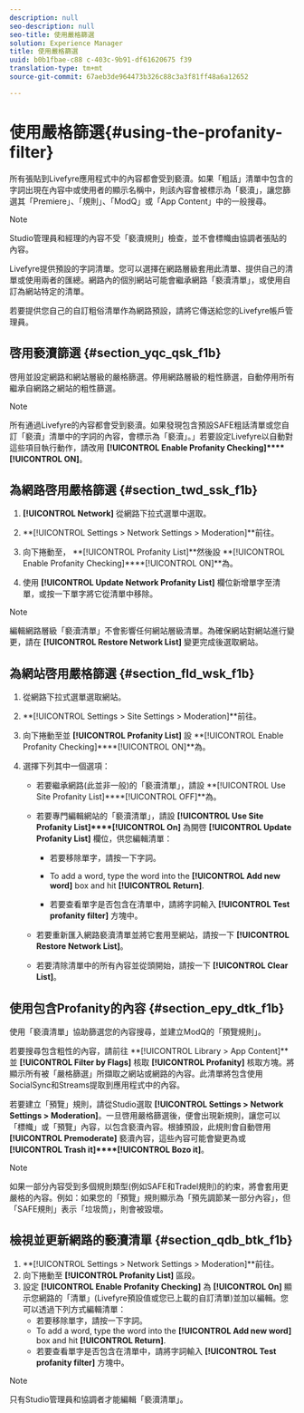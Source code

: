```yaml
---
description: null
seo-description: null
seo-title: 使用嚴格篩選
solution: Experience Manager
title: 使用嚴格篩選
uuid: b0b1fbae-c88 c-403c-9b91-df61620675 f39
translation-type: tm+mt
source-git-commit: 67aeb3de964473b326c88c3a3f81ff48a6a12652

---
```



# 使用嚴格篩選{#using-the-profanity-filter}

所有張貼到Livefyre應用程式中的內容都會受到褻瀆。如果「粗話」清單中包含的字詞出現在內容中或使用者的顯示名稱中，則該內容會被標示為「褻瀆」，讓您篩選其「Premiere」、「規則」、「ModQ」或「App Content」中的一般搜尋。

>[!NOTE]
>
>Studio管理員和經理的內容不受「褻瀆規則」檢查，並不會標幟由協調者張貼的內容。

Livefyre提供預設的字詞清單。您可以選擇在網路層級套用此清單、提供自己的清單或使用兩者的匯總。網路內的個別網站可能會繼承網路「褻瀆清單」，或使用自訂為網站特定的清單。

若要提供您自己的自訂粗俗清單作為網路預設，請將它傳送給您的Livefyre帳戶管理員。

## 啓用褻瀆篩選 {#section_yqc_qsk_f1b}

啓用並設定網路和網站層級的嚴格篩選。停用網路層級的粗性篩選，自動停用所有繼承自網路之網站的粗性篩選。

>[!NOTE]
>
>所有通過Livefyre的內容都會受到褻瀆。如果發現包含預設SAFE粗話清單或您自訂「褻瀆」清單中的字詞的內容，會標示為「褻瀆」。」若要設定Livefyre以自動對這些項目執行動作，請改用 **[!UICONTROL Enable Profanity Checking]****[!UICONTROL ON]**。

## 為網路啓用嚴格篩選 {#section_twd_ssk_f1b}

1. **[!UICONTROL Network]** 從網路下拉式選單中選取。
1. **[!UICONTROL Settings > Network Settings > Moderation]**前往。
1. 向下捲動至， **[!UICONTROL Profanity List]**然後設 **[!UICONTROL Enable Profanity Checking]****[!UICONTROL ON]**為。

1. 使用 **[!UICONTROL Update Network Profanity List]** 欄位新增單字至清單，或按一下單字將它從清單中移除。

>[!NOTE]
>
>編輯網路層級「褻瀆清單」不會影響任何網站層級清單。為確保網站對網站進行變更，請在 **[!UICONTROL Restore Network List]** 變更完成後選取網站。

## 為網站啓用嚴格篩選 {#section_fld_wsk_f1b}

1. 從網路下拉式選單選取網站。
1. **[!UICONTROL Settings > Site Settings > Moderation]**前往。
1. 向下捲動至並 **[!UICONTROL Profanity List]** 設 **[!UICONTROL Enable Profanity Checking]****[!UICONTROL ON]**為。

1. 選擇下列其中一個選項：

   * 若要繼承網路(此並非一般)的「褻瀆清單」，請設 **[!UICONTROL Use Site Profanity List]****[!UICONTROL OFF]**為。

   * 若要專門編輯網站的「褻瀆清單」，請設 **[!UICONTROL Use Site Profanity List]****[!UICONTROL On]** 為開啓 **[!UICONTROL Update Profanity List]** 欄位，供您編輯清單：

      * 若要移除單字，請按一下字詞。
      * To add a word, type the word into the **[!UICONTROL Add new word]** box and hit **[!UICONTROL Return]**.

      * 若要查看單字是否包含在清單中，請將字詞輸入 **[!UICONTROL Test profanity filter]** 方塊中。
   * 若要重新匯入網路褻瀆清單並將它套用至網站，請按一下 **[!UICONTROL Restore Network List]**。
   * 若要清除清單中的所有內容並從頭開始，請按一下 **[!UICONTROL Clear List]**。


## 使用包含Profanity的內容 {#section_epy_dtk_f1b}

使用「褻瀆清單」協助篩選您的內容搜尋，並建立ModQ的「預覽規則」。

若要搜尋包含粗性的內容，請前往 **[!UICONTROL Library > App Content]**並 **[!UICONTROL Filter by Flags]** 核取 **[!UICONTROL Profanity]** 核取方塊。將顯示所有被「嚴格篩選」所擷取之網站或網路的內容。此清單將包含使用SocialSync和Streams提取到應用程式中的內容。

若要建立「預覽」規則，請從Studio選取 **[!UICONTROL Settings > Network Settings > Moderation]**。一旦啓用嚴格篩選後，便會出現新規則，讓您可以「標幟」或「預覽」內容，以包含褻瀆內容。根據預設，此規則會自動啓用 **[!UICONTROL Premoderate]** 褻瀆內容，這些內容可能會變更為或 **[!UICONTROL Trash it]****[!UICONTROL Bozo it]**。

>[!NOTE]
>
>如果一部分內容受到多個規則類型(例如SAFE和Tradel規則)的約束，將會套用更嚴格的內容。例如：如果您的「預覽」規則顯示為「預先調節某一部分內容」，但「SAFE規則」表示「垃圾筒」，則會被毀壞。

## 檢視並更新網路的褻瀆清單 {#section_qdb_btk_f1b}

1. **[!UICONTROL Settings > Network Settings > Moderation]**前往。
1. 向下捲動至 **[!UICONTROL Profanity List]** 區段。
1. 設定 **[!UICONTROL Enable Profanity Checking]** 為 **[!UICONTROL On]** 顯示您網路的「清單」(Livefyre預設值或您已上載的自訂清單)並加以編輯。您可以透過下列方式編輯清單：
   * 若要移除單字，請按一下字詞。
   * To add a word, type the word into the **[!UICONTROL Add new word]** box and hit **[!UICONTROL Return]**.
   * 若要查看單字是否包含在清單中，請將字詞輸入 **[!UICONTROL Test profanity filter]** 方塊中。

>[!NOTE]
>
>只有Studio管理員和協調者才能編輯「褻瀆清單」。

